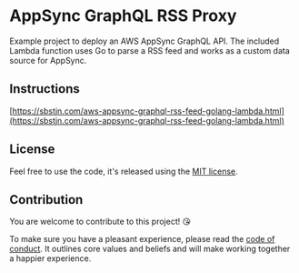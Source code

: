# AppSync GraphQL RSS Proxy

Example project to deploy an AWS AppSync GraphQL API. The included Lambda function uses Go to parse a RSS feed and works as a custom data source for AppSync.

## Instructions

[https://sbstjn.com/aws-appsync-graphql-rss-feed-golang-lambda.html](https://sbstjn.com/aws-appsync-graphql-rss-feed-golang-lambda.html)

## License

Feel free to use the code, it's released using the [MIT license](LICENSE.md).

## Contribution

You are welcome to contribute to this project! 😘 

To make sure you have a pleasant experience, please read the [code of conduct](CODE_OF_CONDUCT.md). It outlines core values and beliefs and will make working together a happier experience.

